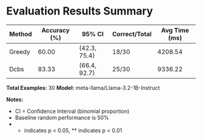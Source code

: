 # Evaluation Results Summary

| Method | Accuracy (%) | 95% CI | Correct/Total | Avg Time (ms) |
|--------|--------------|--------|---------------|---------------|
| Greedy | 60.00 | (42.3, 75.4) | 18/30 | 4208.54 |
| Dcbs | 83.33 | (66.4, 92.7) | 25/30 | 9336.22 |

**Total Examples:** 30
**Model:** meta-llama/Llama-3.2-1B-Instruct

**Notes:**
- CI = Confidence Interval (binomial proportion)
- Baseline random performance is 50%
- * indicates p < 0.05, ** indicates p < 0.01